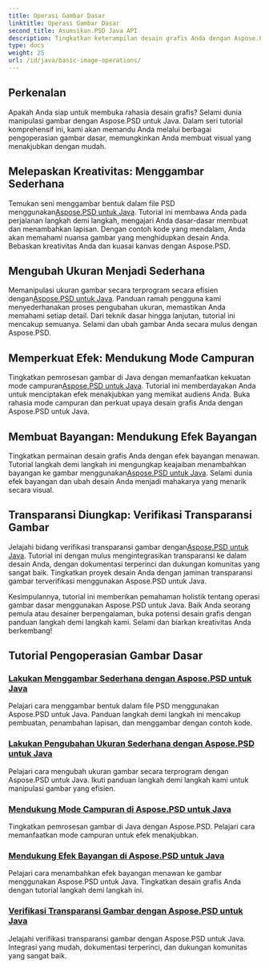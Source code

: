 ```yaml
---
title: Operasi Gambar Dasar
linktitle: Operasi Gambar Dasar
second_title: Asumsikan.PSD Java API
description: Tingkatkan keterampilan desain grafis Anda dengan Aspose.PSD untuk tutorial Java. Pelajari menggambar, mengubah ukuran, mode campuran, dan verifikasi transparansi dalam panduan langkah demi langkah.
type: docs
weight: 25
url: /id/java/basic-image-operations/
---
```


## Perkenalan

Apakah Anda siap untuk membuka rahasia desain grafis? Selami dunia manipulasi gambar dengan Aspose.PSD untuk Java. Dalam seri tutorial komprehensif ini, kami akan memandu Anda melalui berbagai pengoperasian gambar dasar, memungkinkan Anda membuat visual yang menakjubkan dengan mudah.

## Melepaskan Kreativitas: Menggambar Sederhana

 Temukan seni menggambar bentuk dalam file PSD menggunakan[Aspose.PSD untuk Java](./simple-drawing/). Tutorial ini membawa Anda pada perjalanan langkah demi langkah, mengajari Anda dasar-dasar membuat dan menambahkan lapisan. Dengan contoh kode yang mendalam, Anda akan memahami nuansa gambar yang menghidupkan desain Anda. Bebaskan kreativitas Anda dan kuasai kanvas dengan Aspose.PSD.

## Mengubah Ukuran Menjadi Sederhana

 Memanipulasi ukuran gambar secara terprogram secara efisien dengan[Aspose.PSD untuk Java](./simple-resizing/). Panduan ramah pengguna kami menyederhanakan proses pengubahan ukuran, memastikan Anda memahami setiap detail. Dari teknik dasar hingga lanjutan, tutorial ini mencakup semuanya. Selami dan ubah gambar Anda secara mulus dengan Aspose.PSD.

## Memperkuat Efek: Mendukung Mode Campuran

 Tingkatkan pemrosesan gambar di Java dengan memanfaatkan kekuatan mode campuran[Aspose.PSD untuk Java](./support-blend-modes/). Tutorial ini memberdayakan Anda untuk menciptakan efek menakjubkan yang memikat audiens Anda. Buka rahasia mode campuran dan perkuat upaya desain grafis Anda dengan Aspose.PSD untuk Java.

## Membuat Bayangan: Mendukung Efek Bayangan

 Tingkatkan permainan desain grafis Anda dengan efek bayangan menawan. Tutorial langkah demi langkah ini mengungkap keajaiban menambahkan bayangan ke gambar menggunakan[Aspose.PSD untuk Java](./support-shadow-effect/). Selami dunia efek bayangan dan ubah desain Anda menjadi mahakarya yang menarik secara visual.

## Transparansi Diungkap: Verifikasi Transparansi Gambar

 Jelajahi bidang verifikasi transparansi gambar dengan[Aspose.PSD untuk Java](./verify-image-transparency/). Tutorial ini dengan mulus mengintegrasikan transparansi ke dalam desain Anda, dengan dokumentasi terperinci dan dukungan komunitas yang sangat baik. Tingkatkan proyek desain Anda dengan jaminan transparansi gambar terverifikasi menggunakan Aspose.PSD untuk Java.

Kesimpulannya, tutorial ini memberikan pemahaman holistik tentang operasi gambar dasar menggunakan Aspose.PSD untuk Java. Baik Anda seorang pemula atau desainer berpengalaman, buka potensi desain grafis dengan panduan langkah demi langkah kami. Selami dan biarkan kreativitas Anda berkembang!
## Tutorial Pengoperasian Gambar Dasar
### [Lakukan Menggambar Sederhana dengan Aspose.PSD untuk Java](./simple-drawing/)
Pelajari cara menggambar bentuk dalam file PSD menggunakan Aspose.PSD untuk Java. Panduan langkah demi langkah ini mencakup pembuatan, penambahan lapisan, dan menggambar dengan contoh kode.
### [Lakukan Pengubahan Ukuran Sederhana dengan Aspose.PSD untuk Java](./simple-resizing/)
Pelajari cara mengubah ukuran gambar secara terprogram dengan Aspose.PSD untuk Java. Ikuti panduan langkah demi langkah kami untuk manipulasi gambar yang efisien.
### [Mendukung Mode Campuran di Aspose.PSD untuk Java](./support-blend-modes/)
Tingkatkan pemrosesan gambar di Java dengan Aspose.PSD. Pelajari cara memanfaatkan mode campuran untuk efek menakjubkan.
### [Mendukung Efek Bayangan di Aspose.PSD untuk Java](./support-shadow-effect/)
Pelajari cara menambahkan efek bayangan menawan ke gambar menggunakan Aspose.PSD untuk Java. Tingkatkan desain grafis Anda dengan tutorial langkah demi langkah ini.
### [Verifikasi Transparansi Gambar dengan Aspose.PSD untuk Java](./verify-image-transparency/)
Jelajahi verifikasi transparansi gambar dengan Aspose.PSD untuk Java. Integrasi yang mudah, dokumentasi terperinci, dan dukungan komunitas yang sangat baik.